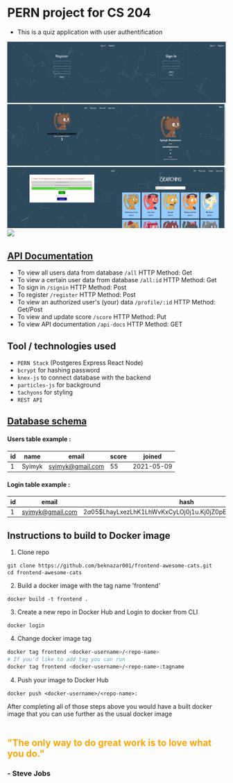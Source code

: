 # PERN project for CS 204
* This is a quiz application with user authentification

<img src="./public/img1.png" width="50%" /><img src="./public/img2.png" width="50%" />
<img src="./public/img3.png" width="50%" /><img src="./public/img5.png" width="50%" /> 
<img src="./public/img6.png" width="50%" /><img src="./public/img4.png" width="50%" />
<img src="./public/img3.gif" width="100%" />


## [API Documentation](https://peaceful-retreat-54716.herokuapp.com/api-docs/)
* To view all users data from database `/all`  HTTP Method: Get
* To view a certain user data from database `/all:id`  HTTP Method: Get
* To sign in `/signin` HTTP Method: Post
* To register `/register` HTTP Method: Post
* To view an authorized user's (your) data `/profile/:id` HTTP Method: Get/Post
* To view and update score `/score` HTTP Method: Put
* To view API documentation `/api-docs` HTTP Method: GET


## Tool / technologies used
* `PERN Stack` (Postgeres Express React Node)
* `bcrypt` for hashing password
* `knex-js` to connect database with the backend
* `particles-js` for background
* `tachyons` for styling
* `REST API`

## [Database schema](https://github.com/Zhantoroev/awesome-api/blob/main/PSQL.txt)

#### Users table example :
| id       | name      | email            | score | joined     |
| ---      | ---       | ---              | ---   | ---        |
| 1        | Syimyk    | syimyk@gmail.com | 55    | 2021-05-09 |

#### Login table example :
| id       | email            | hash                                                         |
| ---      | ---              | ---                                                          |
| 1        | syimyk@gmail.com | $2a$05$LhayLxezLhK1LhWvKxCyLOj0j1u.Kj0jZ0pEmm134uzrQlFvQJLF6 |



## Instructions to build to Docker image 
1. Clone repo
```
git clone https://github.com/beknazar001/frontend-awesome-cats.git
cd frontend-awesome-cats
```
2. Build a docker image with the tag name 'frontend'
```
docker build -t frontend .
```
3. Create a new repo in Docker Hub and Login to docker from CLI
```
docker login
```
4. Change docker image tag
```bash
docker tag frontend <docker-username>/<repo-name>
# If you'd like to add tag you can run
docker tag frontend <docker-username>/<repo-name>:tagname
```
4. Push your image to Docker Hub
```
docker push <docker-username>/<repo-name>:
```

After completing all of those steps above you would have a built docker image that you can use further as the usual docker image<br>
<br>

<h2 style=color:orange> "The only way to do great work is to love what you do."</h2><h3> - Steve Jobs </h3>
